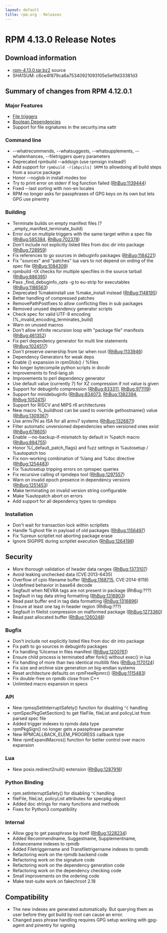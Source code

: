 ```yaml
---
layout: default
title: rpm.org - Releases
---
```


# RPM 4.13.0 Release Notes



## Download information
 * [rpm-4.13.0.tar.bz2](https://github.com/rpm-software-management/rpm/releases/download/rpm-4.13.0-release/rpm-4.13.0.tar.bz2) source
 * SHA1SUM: c6ce4f879ca6a75340921093105e5ef9d33381d3

## Summary of changes from RPM 4.12.0.1

### Major Features

 * [File triggers](/user_doc/file_triggers.html)
 * [Boolean Dependencies](/user_doc/boolean_dependencies.html)
 * Support for file signatures in the security.ima xattr

### Command line

 * --whatrecommends, --whatsuggests, --whatsupplements, --whatenhances, --filetriggers query parameters
 * Deprecated rpmbuild --addsign (use rpmsign instead!)
 * Add support for `rpmbuild -r[abpcils] SRPM` to allowdoing all build steps from a source package 
 * Honor --noglob in install modes too
 * Try to print error on stderr if log function failed ([RhBug:1139444](https://bugzilla.redhat.com/show_bug.cgi?id=1139444))
 * Fixed --last sorting with non-en locales
 * RPM no longer asks for passphrases of GPG keys on its own but lets GPG use pinentry

### Building
 * Terminate builds on empty manifest files (?_empty_manifest_terminate_build)
 * Error out on multiple triggers with the same target within a spec file ([RhBug:585384](https://bugzilla.redhat.com/show_bug.cgi?id=585384), [RhBug:702378](https://bugzilla.redhat.com/show_bug.cgi?id=702378))
 * Don't include not explicitly listed files from doc dir into package ([RhBug:728959](https://bugzilla.redhat.com/show_bug.cgi?id=728959))
 * Fix references to go sources in debuginfo packages ([RhBug:1184221](https://bugzilla.redhat.com/show_bug.cgi?id=1184221))
 * Fix "sources" and "patches" lua vars to not depend on ording of the spec file ([RhBug:1084309](https://bugzilla.redhat.com/show_bug.cgi?id=1084309))
 * rpmbuild -tX checks for multiple specfiles in the source tarball ([RhBug:886395](https://bugzilla.redhat.com/show_bug.cgi?id=886395))
 * Pass _find_debuginfo_opts -g to eu-strip for executables ([RhBug:1186563](https://bugzilla.redhat.com/show_bug.cgi?id=1186563))
 * Deprecated %makeinstall use %make_install instead ([RhBug:1148195](https://bugzilla.redhat.com/show_bug.cgi?id=1148195))
 * Better handling of compressed patches
 * RemovePathPostfixes to allow conflicting files in sub packages
 * Removed unused dependency generator scripts
 * Check spec for valid UTF-8 encoding (%_invalid_encoding_terminates_build)
 * Warn on unused macros
 * Don't allow infinite recursion loop with "package file" manifests ([RhBug:461352](https://bugzilla.redhat.com/show_bug.cgi?id=461352))
 * Fix perl dependency generator for multi line statements ([RhBug:1024517](https://bugzilla.redhat.com/show_bug.cgi?id=1024517))
 * Don't preserve ownership from tar when root ([RhBug:1133946](https://bugzilla.redhat.com/show_bug.cgi?id=1133946))
 * Dependency Generators for weak deps
 * Enable {} expansion in rpmGlob() / %files
 * No longer bytecompile python scripts in docdir
 * Improvements to find-lang.sh
 * Improvements to perl dependency generator
 * Use default value (currently 7) for XZ compression if not value is given 
 * Support for debuginfo compression ([RhBug:833311](https://bugzilla.redhat.com/show_bug.cgi?id=833311), [RhBug:971119](https://bugzilla.redhat.com/show_bug.cgi?id=971119))
 * Support for minidebuginfo ([RhBug:834073](https://bugzilla.redhat.com/show_bug.cgi?id=834073), [RhBug:1382394](https://bugzilla.redhat.com/show_bug.cgi?id=1382394), [RhBug:1052415](https://bugzilla.redhat.com/show_bug.cgi?id=1052415))
 * Support for RISCV and MIPS r6 architectures
 * New macro %_buildhost can be used to override gethostname() value ([RhBug:1309367](https://bugzilla.redhat.com/show_bug.cgi?id=1309367))
 * Use armv7hl as ISA for all armv7 systems ([RhBug:1326871](https://bugzilla.redhat.com/show_bug.cgi?id=1326871))
 * Filter automatic unversioned dependencies when versioned ones exist ([RhBug:678605](https://bugzilla.redhat.com/show_bug.cgi?id=678605))
 * Enable --no-backup-if-mismatch by default in %patch macro ([RhBug:884755](https://bugzilla.redhat.com/show_bug.cgi?id=884755))
 * Honor %{_default_patch_flags} and fuzz settings in %autosetup / %autopatch too
 * Fix non-working combination of %lang and %doc directive ([RhBug:1254483](https://bugzilla.redhat.com/show_bug.cgi?id=1254483))
 * Fix %autosetup tripping errors on rpmspec queries
 * Fix recursive calling of rpmdeps tool ([RhBug:1297557](https://bugzilla.redhat.com/show_bug.cgi?id=1297557))
 * Warn on invalid epoch presence in dependency versions ([RhBug:1251453](https://bugzilla.redhat.com/show_bug.cgi?id=1251453))
 * Make terminating on invalid version string configurable
 * Make %autopatch abort on errors
 * Add support for all dependency types to rpmdeps
 

### Installation
 * Don't wait for transaction lock within scriptlets
 * Handle %ghost file in payload of old packages ([RhBug:1156497](https://bugzilla.redhat.com/show_bug.cgi?id=1156497))
 * Fix %preun scriptlet not aborting package erase
 * Ignore SIGPIPE during scriptlet execution ([RhBug:1264198](https://bugzilla.redhat.com/show_bug.cgi?id=1264198))

## Security
 * More thorough validation of header data ranges ([RhBug:1373107](https://bugzilla.redhat.com/show_bug.cgi?id=1373107))
 * Avoid leaking unchecked data (CVE:2013-6435)
 * Overflow of cpio filename buffer ([RhBug:1168715](https://bugzilla.redhat.com/show_bug.cgi?id=1168715), CVE:2014-8118)
 * Undefined behavior in base64 decode 
 * Segfault when NEVRA tags are not present in package (RhBug:???)
 * Segfault in tag data string formatting ([RhBug:1316903](https://bugzilla.redhat.com/show_bug.cgi?id=1316903))
 * Read past buffer end in tag data formatting ([RhBug:1316896](https://bugzilla.redhat.com/show_bug.cgi?id=1316896))
 * Ensure at least one tag in header region (RhBug:???)
 * Segfault in filelist compression on malformed package ([RhBug:1273360](https://bugzilla.redhat.com/show_bug.cgi?id=1273360))
 * Read past allocated buffer ([RhBug:1260248](https://bugzilla.redhat.com/show_bug.cgi?id=1260248))

### Bugfix
 * Don't include not explicitly listed files from doc dir into package
 * Fix path to go sources in debuginfo packages
 * Fix handling %license in files manifest ([RhBug:1200761](https://bugzilla.redhat.com/show_bug.cgi?id=1200761))
 * Ensure child process is terminated after fork() without exec() in lua
 * Fix handling of more than two identical multilib files ([RhBug:1170124](https://bugzilla.redhat.com/show_bug.cgi?id=1170124))
 * Fix  size and archive size generation on big-endian systems
 * Reset architecture defaults on rpmFreeRpmrc() ([RhBug:1115483](https://bugzilla.redhat.com/show_bug.cgi?id=1115483))
 * Fix double-free on rpmdb close from C++
 * Unlimited macro expansion in specs 

### API
 * New rpmsqSetInterruptSafety() function for disabling `^C` handling
 * rpmSpecPkgGetSection() to get fileFile, fileList and policyList from parsed spec file
 * Added trigger indexes to rpmds data type
 * rpmPkgSign() no longer gets a passphrase parameter
 * New RPMCALLBACK_ELEM_PROGRESS callback type
 * New rpmExpandMacros() function for better control over macro expansion

### Lua
 * New posix.redirect2null() extension ([RhBug:1287918](https://bugzilla.redhat.com/show_bug.cgi?id=1287918))

### Python Binding
 * rpm.setInterruptSafety() for disabling `^C` handling
 * fileFile, fileList, policyList attributes for specpkg object
 * Added doc strings for many functions and methods
 * Fixes for Python3 compatibility

### Internal
 * Allow gpg to get passphrase by itself ([RhBug:1228234](https://bugzilla.redhat.com/show_bug.cgi?id=1228234))
 * Added Recommendname, Suggestname, Supplementname, Enhancename indexes to rpmdb
 * Added Filetriggername and Transfiletrigername indexes to rpmdb
 * Refactoring work on the rpmdb backend code
 * Refactoring work on the signature code
 * Refactoring work on the dependency generation code
 * Refactoring work on the dependency checking code
 * Small improvements on the ordering code
 * Make test-suite work on fakechroot 2.18

## Compatibility
 * The new indexes are generated automatically. But querying them as user before they got build by root can cause an error.
 * Changed pass phrase handling requires GPG setup working with gpg-agent and pinentry for signing
